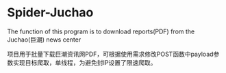 # Spider-Juchao
The function of this program is to download reports(PDF) from the Juchao(巨潮) news center

项目用于批量下载巨潮资讯网PDF，可根据使用需求修改POST函数中payload参数实现目标爬取，单线程，为避免封IP设置了限速爬取。
